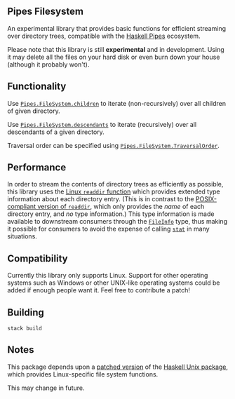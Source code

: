 Pipes Filesystem
----------------

An experimental library that provides basic functions for efficient streaming over directory trees, compatible with the [Haskell Pipes](https://github.com/Gabriel439/Haskell-Pipes-Library) ecosystem.

Please note that this library is still **experimental** and in development. Using it may delete all the files on your hard disk or even burn down your house (although it probably won't).

Functionality
-------------

Use [`Pipes.FileSystem.children`](https://github.com/jonathanknowles/pipes-filesystem/blob/master/source/Pipes/FileSystem.hs) to iterate (non-recursively) over all children of given directory.

Use [`Pipes.FileSystem.descendants`](https://github.com/jonathanknowles/pipes-filesystem/blob/master/source/Pipes/FileSystem.hs) to iterate (recursively) over all descendants of a given directory.

Traversal order can be specified using [`Pipes.FileSystem.TraversalOrder`](https://github.com/jonathanknowles/pipes-filesystem/blob/master/source/Pipes/FileSystem.hs).

Performance
-----------

In order to stream the contents of directory trees as efficiently as possible, this library uses the [Linux `readdir` function](http://man7.org/linux/man-pages/man3/readdir.3.html) which provides extended type information about each directory entry. (This is in contrast to the [POSIX-compliant version of `readdir`](http://pubs.opengroup.org/onlinepubs/009695399/functions/readdir_r.html), which only provides the *name* of each directory entry, and *no* type information.) This type information is made available to downstream consumers through the [`FileInfo`](https://github.com/jonathanknowles/pipes-filesystem/blob/master/source/Pipes/FileSystem.hs) type, thus making it possible for consumers to avoid the expense of calling [`stat`](http://man7.org/linux/man-pages/man2/stat.2.html) in many situations.

Compatibility
-------------

Currently this library only supports Linux. Support for other operating systems such as Windows or other UNIX-like operating systems could be added if enough people want it. Feel free to contribute a patch!

Building
--------

```
stack build
```

Notes
-----

This package depends upon a [patched version](https://github.com/jonathanknowles/unix/) of the [Haskell Unix package](https://github.com/haskell/unix/), which provides Linux-specific file system functions.

This may change in future.
